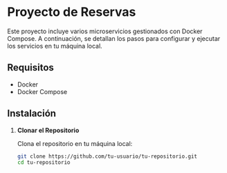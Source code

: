 # Proyecto de Reservas

Este proyecto incluye varios microservicios gestionados con Docker Compose. A continuación, se detallan los pasos para configurar y ejecutar los servicios en tu máquina local.

## Requisitos

- Docker
- Docker Compose

## Instalación

1. **Clonar el Repositorio**

   Clona el repositorio en tu máquina local:

   ```bash
   git clone https://github.com/tu-usuario/tu-repositorio.git
   cd tu-repositorio
